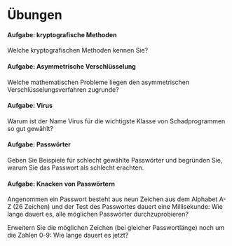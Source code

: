 # Übungen

#### Aufgabe: kryptografische Methoden
Welche kryptografischen Methoden kennen Sie?


#### Aufgabe: Asymmetrische Verschlüsselung
Welche mathematischen Probleme liegen den asymmetrischen Verschlüsselungsverfahren zugrunde?


#### Aufgabe: Virus
Warum ist der Name Virus für die wichtigste Klasse von Schadprogrammen so gut gewählt?


#### Aufgabe: Passwörter
Geben Sie Beispiele für schlecht gewählte Passwörter und begründen Sie, warum Sie das Passwort als schlecht erachten.


#### Aufgabe: Knacken von Passwörtern
Angenommen ein Passwort besteht aus neun Zeichen aus dem Alphabet A-Z (26 Zeichen) und der Test des Passwortes dauert eine Millisekunde: Wie lange dauert es, alle möglichen Passwörter durchzuprobieren?

Erweitern Sie die möglichen Zeichen (bei gleicher Passwortlänge) noch um die Zahlen 0-9: Wie lange dauert es jetzt?
